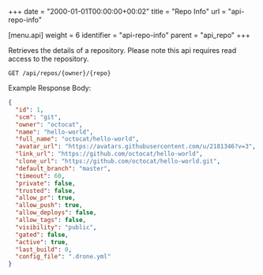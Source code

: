 +++
date = "2000-01-01T00:00:00+00:02"
title = "Repo Info"
url = "api-repo-info"

[menu.api]
  weight = 6
  identifier = "api-repo-info"
  parent = "api_repo"
+++

Retrieves the details of a repository.
Please note this api requires read access to the repository.

```text
GET /api/repos/{owner}/{repo}
```

Example Response Body:

```json
{
  "id": 1,
  "scm": "git",
  "owner": "octocat",
  "name": "hello-world",
  "full_name": "octocat/hello-world",
  "avatar_url": "https://avatars.githubusercontent.com/u/2181346?v=3",
  "link_url": "https://github.com/octocat/hello-world",
  "clone_url": "https://github.com/octocat/hello-world.git",
  "default_branch": "master",
  "timeout": 60,
  "private": false,
  "trusted": false,
  "allow_pr": true,
  "allow_push": true,
  "allow_deploys": false,
  "allow_tags": false,
  "visibility": "public",
  "gated": false,
  "active": true,
  "last_build": 0,
  "config_file": ".drone.yml"
}
```
